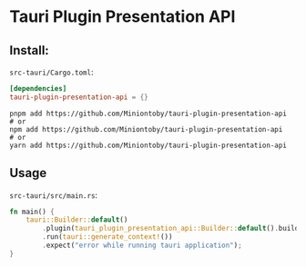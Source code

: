 # Tauri Plugin Presentation API


## Install:


`src-tauri/Cargo.toml`:
```toml
[dependencies]
tauri-plugin-presentation-api = {}
```

```
pnpm add https://github.com/Miniontoby/tauri-plugin-presentation-api
# or
npm add https://github.com/Miniontoby/tauri-plugin-presentation-api
# or
yarn add https://github.com/Miniontoby/tauri-plugin-presentation-api
```

## Usage

`src-tauri/src/main.rs`:
```rs
fn main() {
    tauri::Builder::default()
        .plugin(tauri_plugin_presentation_api::Builder::default().build())
        .run(tauri::generate_context!())
        .expect("error while running tauri application");
}
```


